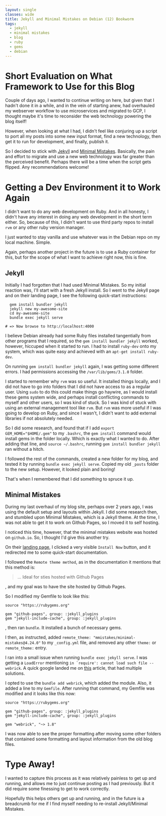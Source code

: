 ```yaml
---
layout: single
classes: wide
title: Jekyll and Minimal Mistakes on Debian (12) Bookworm
tags:
  - jekyll
  - minimal mistakes
  - blog
  - ruby
  - gems
  - debian
---
```


# Short Evaluation on What Framework to Use for this Blog

Couple of days ago, I wanted to continue writing on here, but given that I hadn't done it in a while, and in the vein of starting anew, had overhauled my webserver workflow to use microservices and migrated to GCP, I thought maybe it's time to reconsider the web technology powering the blog itself!

However, when looking at what I had, I didn't feel like conjuring up a script to port all my posts into some new input format, find a new technology, then get it to run for development, and finally, publish it.

So I decided to stick with [Jekyll](https://jekyllrb.com/) and [Minimal Mistakes](https://mmistakes.github.io/minimal-mistakes/). Basically, the pain and effort to migrate and use a new web technology was far greater than the perceived benefit. Perhaps there will be a time when the script gets flipped. Any recommendations welcome!

# Getting a Dev Environment it to Work Again

I didn't want to do any web development on Ruby. And in all honesty, I didn't have any interest in doing any web development in the short term either. So, because of this, I didn't want to use third party repos to install `rvm` or any other ruby version manager.

I just wanted to stay vanilla and use whatever was in the Debian repo on my local machine. Simple.

Again, perhaps another project in the future is to use a Ruby container for this, but for the scope of what I want to achieve right now, this is fine.

## Jekyll

Initially I had forgotten that I had used Minimal Mistakes. So my initial reaction was, I'll start with a fresh Jekyll install. So I went to the Jekyll page and on their landing page, I see the following quick-start instructions:

```
  gem install bundler jekyll
  jekyll new my-awesome-site
  cd my-awesome-site
  bundle exec jekyll serve

# => Now browse to http://localhost:4000
```

I believe Debian already had some Ruby files installed tangentially from other programs that I required, so the `gem install bundler jekyll` worked, however, hiccuped when it started to run. I had to install `ruby-dev` onto my system, which was quite easy and achieved with an `apt-get install ruby-dev`.

On running `gem install bundler jekyll` again, I was getting some different errors. I had permissions accessing the `/var/lib/gems/3.1.0` folder.

I started to remember why `rvm` was so useful. It installed things locally, and I did not have to go into folders that I did not have access to as a regular user. Using `sudo` to do this could make things go haywire, as I would install these gems system wide, and perhaps install conflicting commands to myself and other users, so I was kind of stuck. So I was kind of stuck with using an external management tool like `rvm`. But `rvm` was more useful if I was going to develop on Ruby, and since I wasn't, I didn't want to add external libraries if not absolutely needed.

So I did some research, and found that if I add `export GEM_HOME="$HOME/.gem"` to my `.bashrc`, the `gem install` command would install gems in the folder locally. Which is exactly what I wanted to do. After adding that line, and `source ~/.bashrc`, running `gem install bundler jekyll` ran without a hitch.

I followed the rest of the commands, created a new folder for my blog, and tested it by running `bundle exec jekyll serve`. Copied my old `_posts` folder to the new setup. However, it looked plain and boring!

That's when I remembered that I did something to spruce it up.

## Minimal Mistakes

During my last overhaul of my blog site, perhaps over 2 years ago, I was using the default setup and layouts within Jekyll. I did some research then, and stumbled upon Minimal Mistakes, which is a Jekyll theme. At the time, I was not able to get it to work on Github Pages, so I moved it to self hosting.

I noticed this time, however, that the minimal mistakes website was hosted on `github.io`. So, I thought I'd give this another try.

On their [landing page](https://mmistakes.github.io/minimal-mistakes/), I clicked a very visible `Install Now` button, and it redirected me to some quick-start documentation.

I followed the `Remote theme method`, as in the documentation it mentions that this method is:

> ... Ideal for sties hosted with Github Pages

, and my goal was to have the site hosted by Github Pages.

So I modified my Gemfile to look like this:

```
source "https://rubygems.org"

gem "github-pages", group: :jekyll_plugins
gem "jekyll-include-cache", group: :jekyll_plugins
```

, then ran `bundle`. It installed a bunch of necessary gems.

I then, as instructed, added `remote_theme: "mmistakes/minimal-mistakes@4.24.0"` to my `_config.yml` file, and removed any other `theme:` or `remote_theme:` entry.

I ran into a small issue when running `bundle exec jekyll serve`. I was getting a `LoadError` mentioning ``in `require': cannot load such file -- webrick``. A quick google landed me on [this](https://talk.jekyllrb.com/t/load-error-cannot-load-such-file-webrick/5417) article, that had multiple solutions.

I opted to use the `bundle add webrick`, which added the module. Also, it added a line to my `Gemfile`. After running that command, my Gemfile was modified and it looks like this now:

```
source "https://rubygems.org"

gem "github-pages", group: :jekyll_plugins
gem "jekyll-include-cache", group: :jekyll_plugins

gem "webrick", "~> 1.8"
```

I was now able to see the proper formatting after moving some other folders that contained some formatting and layout information from the old blog files.

# Type Away!
I wanted to capture this process as it was relatively painless to get up and running, and allows me to just continue posting as I had previously. But it did require some finessing to get to work correctly.

Hopefully this helps others get up and running, and in the future is a breadcrumb for me if I find myself needing to re-install Jekyll/Minimal Mistakes.
